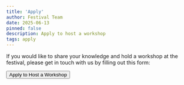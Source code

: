 ```yaml
---
title: 'Apply'
author: Festival Team
date: 2025-06-13
pinned: false
description: Apply to host a workshop
tags: apply
---
```

<script>
    import { base } from '$app/paths'
    import Action from '$lib/Action.svelte'
    import Button from '$lib/Button.svelte'
    import Image from  '$lib/Image.svelte'
</script>

If you would like to share your knowledge and hold a workshop at the festival, please get in touch with us by filling out this form: 

<Action>
    <Button href="https://docs.google.com/forms/d/e/1FAIpQLSfTTdueCpImNKQ-uztsNKiE6uFs3GrI3onjMj7RT68lh5_y7Q/viewform">Apply to Host a Workshop</Button>
</Action>
